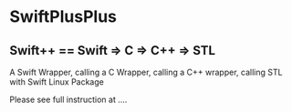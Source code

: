 # SwiftPlusPlus

## Swift++ == Swift => C => C++ => STL

A Swift Wrapper, calling a C Wrapper, calling a C++ wrapper, calling STL with Swift Linux Package

Please see full instruction at ....
